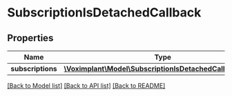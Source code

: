 # SubscriptionIsDetachedCallback

## Properties
Name | Type | Description | Notes
------------ | ------------- | ------------- | -------------
**subscriptions** | [**\Voximplant\Model\SubscriptionIsDetachedCallbackItem[]**](SubscriptionIsDetachedCallbackItem.md) |  | [optional] 

[[Back to Model list]](../README.md#documentation-for-models) [[Back to API list]](../README.md#documentation-for-api-endpoints) [[Back to README]](../README.md)


